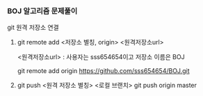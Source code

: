 ### BOJ 알고리즘 문제풀이


git 원격 저장소 연결

1. git remote add <저장소 별칭, origin> <원격저장소url>

    <원격저장소url> : 사용자는 sss654654이고 저장소 이름은 BOJ

    git remote add origin https://github.com/sss654654/BOJ.git

2. git push <원격 저장소 별칭> <로컬 브랜치>
    git push origin master



